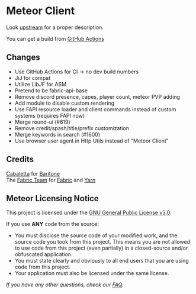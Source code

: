# Meteor Client
Look [upstream](https://github.com/MeteorDevelopment/meteor-client) for a proper description.

You can get a build from [GitHub Actions](https://github.com/JFronny/meteor-client/actions)

## Changes
- Use GitHub Actions for CI -> no dev build numbers
- JiJ for compat
- Utilize LibJF for ASM
- Pretend to be fabric-api-base
- Remove discord presence, capes, player count, meteor PVP adding
- Add module to disable custom rendering
- Use FAPI resource loader and client commands instead of custom systems (requires FAPI now)
- Merge round-ui (#619)
- Remove credit/spash/title/prefix customization
- Merge keywords in search (#1600)
- Use browser user agent in Http Utils instead of "Meteor Client"

## Credits
[Cabaletta](https://github.com/cabaletta) for [Baritone](https://github.com/cabaletta/baritone)  
The [Fabric Team](https://github.com/FabricMC) for [Fabric](https://github.com/FabricMC/fabric-loader) and [Yarn](https://github.com/FabricMC/yarn)

## Meteor Licensing Notice
This project is licensed under the [GNU General Public License v3.0](https://www.gnu.org/licenses/gpl-3.0.en.html).

If you use **ANY** code from the source:
- You must disclose the source code of your modified work, and the source code you took from this project. This means you are not allowed to use code from this project (even partially) in a closed-source and/or obfuscated application.
- You must state clearly and obviously to all end users that you are using code from this project.
- Your application must also be licensed under the same license.


*If you have any other questions, check our [FAQ](https://github.com/MeteorDevelopment/meteor-client/wiki).*
